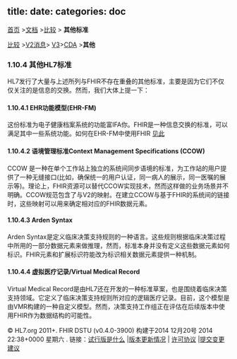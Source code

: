 title: 
date: 
categories: doc
---

  [首页](../home/index.html) >[文档](documentation.html) >[比较](comparison.html) > **其他标准**	


 [比较](comparison.html) >[V2消息](comparison-v2.html)> [V3](comparison-v3.html)>[CDA](comparison-cda.html) >**其他** 
###  1.10.4 其他HL7标准  

HL7发行了大量与上述所列与FHIR不存在重叠的其他标准，主要是因为它们不仅仅关注的是信息的交换。然而，我们大体上提一下： 

####   1.10.4.1 EHR功能模型(EHR-FM)    

这份标准为电子健康档案系统的功能富IFA你。FHIR是一种信息交换的标准，可以满足其中一些系统功能。如何在EHR-FM中使用FHIR [见此](ehr-fm.html)    

####   1.10.4.2 语境管理标准Context Management Specifications (CCOW)     

CCOW 是一种在单个工作站上独立的系统间同步语境的标准，为工作站的用户提供了一种无缝接口(比如，确保统一的用户认证，同一病人的展示，同一医嘱的展示等)。理论上，FHIR资源可以替代CCOW实现技术，然而这样做的业务场景并不明确。CCOW规范包含了与V2的映射。在建立CCOW与基于FHIR的系统间的链接时，这些映射可以用来确定相对应的FHIR数据元素。 

#### 1.10.4.3 Arden Syntax    

Arden Syntax是定义临床决策支持规则的一种语言。这些规则根据临床决策过程中所用的一部分数据元素来做推理，然而，标准本身并没有定义这些数据元素如何标识。FHIR元素和扩展标识符能改为标识相关数据元素提供一种机制。   

####  1.10.4.4  虚拟医疗记录/Virtual Medical Record

 Virtual Medical Record是由HL7还在开发的一种标准草案，也是围绕着临床决策支持领域。它定义了临床决策支持规则所对应的逻辑医疗记录。目前，这个模型是由VMR构建的一种自定义模型。然而，决策支持工作组正在评估在后续版本中使用FHIR作为数据结构的可能性。        
 

&copy; HL7.org 2011+. FHIR DSTU (v0.4.0-3900) 构建于2014  12月20号 2014 22:38+0000 星期六 . 
  链接：[试行版是什么](http://hl7.org/implement/standards/fhir/dstu.htmll) |[版本更新情况](http://hl7.org/implement/standards/fhir/history.htmll) | [许可协议](http://hl7.org/implement/standards/fhir/license.htmll) |[提交变更建议](http://gforge.hl7.org/gf/project/fhir/tracker/?action=TrackerItemAdd&tracker_id=677)